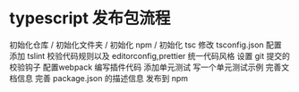 # typescript 发布包流程
初始化仓库 / 初始化文件夹 / 初始化 npm / 初始化 tsc
修改 tsconfig.json 配置
添加 tslint 校验代码规则以及 editorconfig,prettier 统一代码风格
设置 git 提交的校验钩子
配置webpack
编写插件代码
添加单元测试
写一个单元测试示例
完善文档信息
完善 package.json 的描述信息
发布到 npm
